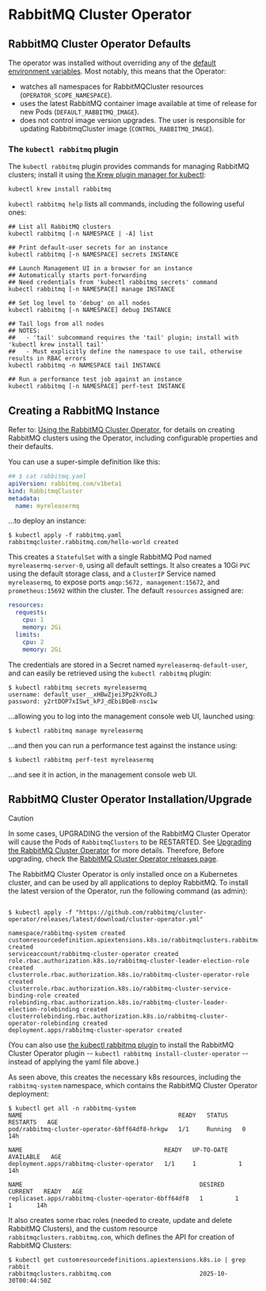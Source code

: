 # RabbitMQ Cluster Operator

## RabbitMQ Cluster Operator Defaults

The operator was installed without overriding any of the [default environment variables](https://www.rabbitmq.com/kubernetes/operator/configure-operator-defaults#parameters). Most notably, this means that the Operator: 
- watches all namespaces for RabbitMQCluster resources (`OPERATOR_SCOPE_NAMESPACE`).
- uses the latest RabbitMQ container image available at time of release for new Pods (`DEFAULT_RABBITMQ_IMAGE`).
- does not control image version upgrades. The user is responsible for updating RabbitmqCluster image (`CONTROL_RABBITMQ_IMAGE`).


### The `kubectl rabbitmq` plugin

The `kubectl rabbitmq` plugin provides commands for managing RabbitMQ clusters; install it using [the Krew plugin manager for kubectl](https://krew.sigs.k8s.io/docs/user-guide/setup/install/krew):

```shell
kubectl krew install rabbitmq
```

`kubectl rabbitmq help` lists all commands, including the following useful ones:

```shell
## List all RabbitMQ clusters
kubectl rabbitmq [-n NAMESPACE | -A] list
    
## Print default-user secrets for an instance
kubectl rabbitmq [-n NAMESPACE] secrets INSTANCE

## Launch Management UI in a browser for an instance
## Automatically starts port-forwarding
## Need credentials from 'kubectl rabbitmq secrets' command
kubectl rabbitmq [-n NAMESPACE] manage INSTANCE

## Set log level to 'debug' on all nodes
kubectl rabbitmq [-n NAMESPACE] debug INSTANCE

## Tail logs from all nodes
## NOTES: 
##   - 'tail' subcommand requires the 'tail' plugin; install with 'kubectl krew install tail'
##   - Must explicitly define the namespace to use tail, otherwise results in RBAC errors
kubectl rabbitmq -n NAMESPACE tail INSTANCE

## Run a performance test job against an instance
kubectl rabbitmq [-n NAMESPACE] perf-test INSTANCE
```

## Creating a RabbitMQ Instance

Refer to: [Using the RabbitMQ Cluster Operator](https://www.rabbitmq.com/kubernetes/operator/using-operator.html), for details on creating RabbitMQ clusters using the Operator, including configurable properties and their defaults.

You can use a super-simple definition like this:

```yaml
## $ cat rabbitmq.yaml
apiVersion: rabbitmq.com/v1beta1
kind: RabbitmqCluster
metadata:
  name: myreleasermq
```

...to deploy an instance:

```shell  
$ kubectl apply -f rabbitmq.yaml
rabbitmqcluster.rabbitmq.com/hello-world created
```

This creates a `StatefulSet` with a single RabbitMQ Pod named `myreleasermq-server-0`, using all default settings. It also creates a 10Gi `PVC` using the default storage class, and a `ClusterIP` Service named `myreleasermq`, to expose ports `amqp:5672, management:15672`, and `prometheus:15692` within the cluster. The default `resources` assigned are:

```yaml
resources:
  requests:
    cpu: 1
    memory: 2Gi
  limits:
    cpu: 2
    memory: 2Gi
```
The credentials are stored in a Secret named `myreleasermq-default-user`, and can easily be retrieved using the `kubectl rabbitmq` plugin:

```shell
$ kubectl rabbitmq secrets myreleasermq
username: default_user__xHBwZjei3Pp2kYo8LJ
password: y2rtDOP7xISwt_kPJ_dEbiBQeB-nsc1w
```
...allowing you to log into the management console web UI, launched using:
```shell
$ kubectl rabbitmq manage myreleasermq
```
...and then you can run a performance test against the instance using:
```shell
$ kubectl rabbitmq perf-test myreleasermq
```
...and see it in action, in the management console web UI.


## RabbitMQ Cluster Operator Installation/Upgrade

> [!CAUTION]
> In some cases, UPGRADING the version of the RabbitMQ Cluster Operator will cause the Pods of `RabbitmqClusters` to be RESTARTED. See [Upgrading the RabbitMQ Cluster Operator](https://www.rabbitmq.com/kubernetes/operator/upgrade-operator) for more details. Therefore, Before upgrading, check the [RabbitMQ Cluster Operator releases page](https://github.com/rabbitmq/cluster-operator/releases/).

The RabbitMQ Cluster Operator is only installed once on a Kubernetes cluster, and can be used by all applications to deploy RabbitMQ. To install the latest version of the Operator, run the following command (as admin):

```shell

$ kubectl apply -f "https://github.com/rabbitmq/cluster-operator/releases/latest/download/cluster-operator.yml"

namespace/rabbitmq-system created
customresourcedefinition.apiextensions.k8s.io/rabbitmqclusters.rabbitmq.com created
serviceaccount/rabbitmq-cluster-operator created
role.rbac.authorization.k8s.io/rabbitmq-cluster-leader-election-role created
clusterrole.rbac.authorization.k8s.io/rabbitmq-cluster-operator-role created
clusterrole.rbac.authorization.k8s.io/rabbitmq-cluster-service-binding-role created
rolebinding.rbac.authorization.k8s.io/rabbitmq-cluster-leader-election-rolebinding created
clusterrolebinding.rbac.authorization.k8s.io/rabbitmq-cluster-operator-rolebinding created
deployment.apps/rabbitmq-cluster-operator created
```

(You can also use [the kubectl rabbitmq plugin](#the-kubectl-rabbitmq-plugin) to install the RabbitMQ Cluster Operator plugin -- `kubectl rabbitmq install-cluster-operator` -- instead of applying the yaml file above.)

As seen above, this creates the necessary k8s resources, including the `rabbitmq-system` namespace, which contains the RabbitMQ Cluster Operator deployment:

```shell
$ kubectl get all -n rabbitmq-system
NAME                                            READY   STATUS    RESTARTS   AGE
pod/rabbitmq-cluster-operator-6bff64df8-hrkgw   1/1     Running   0          14h

NAME                                        READY   UP-TO-DATE   AVAILABLE   AGE
deployment.apps/rabbitmq-cluster-operator   1/1     1            1           14h

NAME                                                  DESIRED   CURRENT   READY   AGE
replicaset.apps/rabbitmq-cluster-operator-6bff64df8   1         1         1       14h
```

It also creates some rbac roles (needed to create, update and delete RabbitMQ Clusters), and the custom resource `rabbitmqclusters.rabbitmq.com`, which defines the API for creation of RabbitMQ Clusters:

```shell
$ kubectl get customresourcedefinitions.apiextensions.k8s.io | grep rabbit
rabbitmqclusters.rabbitmq.com                         2025-10-30T00:44:50Z
```
